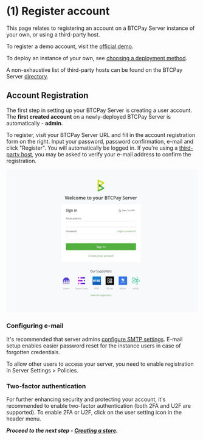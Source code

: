 # (1) Register account

This page relates to registering an account on a BTCPay Server instance of your own, or using a third-party host.

To register a demo account, visit the [official demo](https://mainnet.demo.btcpayserver.org/Account/Login).

To deploy an instance of your own, see [choosing a deployment method](./Deployment.md).

A non-exhaustive list of third-party hosts can be found on the BTCPay Server [directory](https://directory.btcpayserver.org/filter/hosts).

## Account Registration

The first step in setting up your BTCPay Server is creating a user account. The **first created account** on a newly-deployed BTCPay Server is automatically - **admin**.

To register, visit your BTCPay Server URL and fill in the account registration form on the right. Input your password, password confirmation, e-mail and click "Register". You will automatically be logged in. If you're using a [third-party host](./ThirdPartyHosting.md), you may be asked to verify your e-mail address to confirm the registration.

![BTCPay Server registration](./img/btcpay-registration-page.jpg "BTCPay Server registration")

### Configuring e-mail

It's recommended that server admins [configure SMTP settings](./FAQ/FAQ-ServerSettings.md#how-to-configure-smtp-settings-in-btcpay). E-mail setup enables easier password reset for the instance users in case of forgotten credentials.

To allow other users to access your server, you need to enable registration in Server Settings > Policies.

### Two-factor authentication

For further enhancing security and protecting your account, it's recommended to enable two-factor authentication (both 2FA and U2F are supported). To enable 2FA or U2F, click on the user setting icon in the header menu.

***Proceed to the next step - [Creating a store](./CreateStore.md).***
